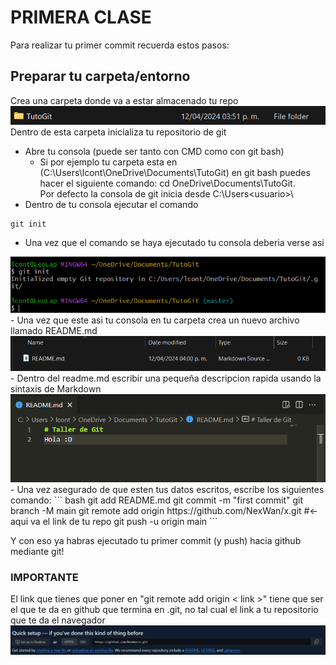 # PRIMERA CLASE

Para realizar tu primer commit recuerda estos pasos:
## Preparar tu carpeta/entorno
Crea una carpeta donde va a estar almacenado tu repo <br>
<img src="./imgs/1.png">
Dentro de esta carpeta inicializa tu repositorio de git
- Abre tu consola (puede ser tanto con CMD como con git bash)
    - Si por ejemplo tu carpeta esta en (C:\Users\lcont\OneDrive\Documents\TutoGit) en git bash puedes hacer el siguiente comando: cd OneDrive\Documents\TutoGit. <br>
    Por defecto la consola de git inicia desde C:\Users\<usuario>\ 
- Dentro de tu consola ejecutar el comando 
```
git init
```
- Una vez que el comando se haya ejecutado tu consola deberia verse asi <br>
<img src="./imgs/2.png">
- Una vez que este asi tu consola en tu carpeta crea un nuevo archivo llamado README.md <br>
<img src="./imgs/3.png">
- Dentro del readme.md escribir una pequeña descripcion rapida usando la sintaxis de Markdown <br>
<img src="./imgs/4.png">
- Una vez asegurado de que esten tus datos escritos, escribe los siguientes comando:
``` bash
git add README.md
git commit -m "first commit"
git branch -M main
git remote add origin https://github.com/NexWan/x.git #<- aqui va el link de tu repo
git push -u origin main
```

Y con eso ya habras ejecutado tu primer commit (y push) hacia github mediante git!

### IMPORTANTE
El link que tienes que poner en "git remote add origin < link >" tiene que ser el que te da en github que termina en .git, no tal cual el link a tu repositorio que te da el navegador
<br>
<img src="./imgs/5.png">
